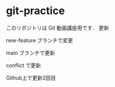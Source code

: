 # git-practice

このリポジトリは Git 動画講座用です．
更新

new-feature ブランチで変更

main ブランチで更新

conflict で更新

Github上で更新2回目

